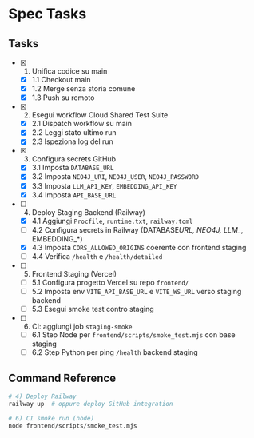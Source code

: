 # Spec Tasks

## Tasks

- [x] 1. Unifica codice su main
  - [x] 1.1 Checkout main
  - [x] 1.2 Merge senza storia comune
  - [x] 1.3 Push su remoto

- [x] 2. Esegui workflow Cloud Shared Test Suite
  - [x] 2.1 Dispatch workflow su main
  - [x] 2.2 Leggi stato ultimo run
  - [x] 2.3 Ispeziona log del run

- [x] 3. Configura secrets GitHub
  - [x] 3.1 Imposta `DATABASE_URL`
  - [x] 3.2 Imposta `NEO4J_URI`, `NEO4J_USER`, `NEO4J_PASSWORD`
  - [x] 3.3 Imposta `LLM_API_KEY`, `EMBEDDING_API_KEY`
  - [x] 3.4 Imposta `API_BASE_URL`

- [ ] 4. Deploy Staging Backend (Railway)
  - [x] 4.1 Aggiungi `Procfile`, `runtime.txt`, `railway.toml`
  - [ ] 4.2 Configura secrets in Railway (DATABASE*URL, NEO4J*_, LLM\__, EMBEDDING\_\*)
  - [x] 4.3 Imposta `CORS_ALLOWED_ORIGINS` coerente con frontend staging
  - [ ] 4.4 Verifica `/health` e `/health/detailed`

- [ ] 5. Frontend Staging (Vercel)
  - [ ] 5.1 Configura progetto Vercel su repo `frontend/`
  - [ ] 5.2 Imposta env `VITE_API_BASE_URL` e `VITE_WS_URL` verso staging backend
  - [ ] 5.3 Esegui smoke test contro staging

- [ ] 6. CI: aggiungi job `staging-smoke`
  - [ ] 6.1 Step Node per `frontend/scripts/smoke_test.mjs` con base staging
  - [ ] 6.2 Step Python per ping `/health` backend staging

## Command Reference

```bash
# 4) Deploy Railway
railway up  # oppure deploy GitHub integration

# 6) CI smoke run (node)
node frontend/scripts/smoke_test.mjs
```
